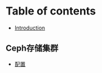 # Table of contents

* [Introduction](README.md)

## Ceph存储集群

* [配置](ceph-cun-chu-ji-qun/pei-zhi.md)

